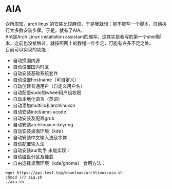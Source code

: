 # AIA
众所周知，arch linux 的安装比较麻烦，于是我就想：能不能写一个脚本，自动执行大多数安装步骤。于是，就有了AIA。  
AIA是Arch Linux installation assistant的缩写，这其实是我写的第一个shell脚本，之前也没接触过，就按照网上的教程一步步走，可能有许多不足之处。  
目前可以实现的功能：
* 自动换国内源
* 自动设置国内时区
* 自动安装基础系统套件
* 自动设置hostname（可自定义）
* 自动创建普通用户（自定义用户名）
* 自动配置sudo的wheel用户组权限
* 自动本地化语言（英语）
* 自动添加multilib和archlinuxcn
* 自动安装intel/amd-ucode
* 自动安装及配置grub
* 自动安装archlinuxcn-keyring
* 自动安装桌面环境（kde）
* 自动安装中文输入法及字体
* 自动配置输入法
* 自动安装aur助手
未能实现：
* 自动磁盘分区及挂载
* 自由选择桌面环境（kde/gnome）
食用方法：  
```
wget https://api.tesf.top/download/archlinux/aia.sh  
chmod 777 aia.sh  
./aia.sh
```
